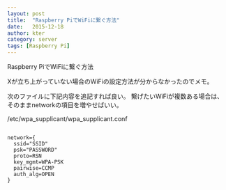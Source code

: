 ```yaml
---
layout: post
title:  "Raspberry PiでWiFiに繋ぐ方法"
date:   2015-12-18
author: kter
category: server
tags: [Raspberry Pi]
---
```

Raspberry PiでWiFiに繋ぐ方法

Xが立ち上がっていない場合のWiFiの設定方法が分からなかったのでメモ。

次のファイルに下記内容を追記すれば良い。
繋げたいWiFiが複数ある場合は、そのままnetworkの項目を増やせばいい。

/etc/wpa_supplicant/wpa_supplicant.conf

~~~

network={
  ssid="SSID"
  psk="PASSWORD"
  proto=RSN
  key_mgmt=WPA-PSK
  pairwise=CCMP
  auth_alg=OPEN
}
~~~

